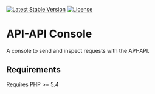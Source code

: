 [![Latest Stable Version](https://poser.pugx.org/api-api/console/version)](https://packagist.org/packages/api-api/console)
[![License](https://poser.pugx.org/api-api/console/license)](https://packagist.org/packages/api-api/console)

# API-API Console

A console to send and inspect requests with the API-API.

## Requirements

Requires PHP >= 5.4

